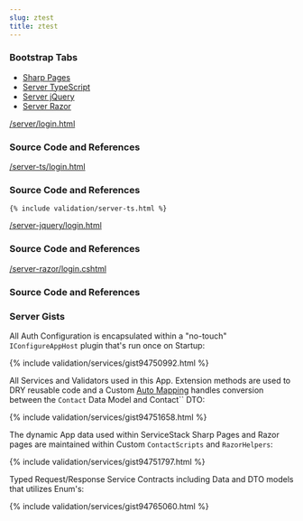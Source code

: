 ```yaml
---
slug: ztest
title: ztest
---
```


### Bootstrap Tabs

<ul class="nav nav-pills mb-3" id="pills-tab" role="tablist">
  <li class="nav-item">
    <a class="nav-link active" id="pills-server-sharp-tab" data-toggle="pill" href="#pills-server-sharp" role="tab" aria-controls="pills-server-sharp" aria-selected="true">
        Sharp Pages
    </a>
  </li>
  <li class="nav-item">
    <a class="nav-link" id="pills-server-ts-tab" data-toggle="pill" href="#pills-server-ts" role="tab" aria-controls="pills-server-ts" aria-selected="false">
        Server TypeScript
    </a>
  </li>
  <li class="nav-item">
    <a class="nav-link" id="pills-server-jquery-tab" data-toggle="pill" href="#pills-server-jquery" role="tab" aria-controls="pills-server-jquery" aria-selected="false">
        Server jQuery
    </a>
  </li>
  <li class="nav-item">
    <a class="nav-link" id="pills-server-razor-tab" data-toggle="pill" href="#pills-server-razor" role="tab" aria-controls="pills-server-razor" aria-selected="true">
        Server Razor
    </a>
  </li>
</ul>
<div class="tab-content" id="pills-tabContent">
  <div class="tab-pane fade show active" id="pills-server-sharp" role="tabpanel" aria-labelledby="pills-server-sharp-tab">
    <div class="float-right">
        <a href="https://github.com/NetCoreApps/Validation/blob/master/world/wwwroot/server/login.html">/server/login.html</a>
    </div>
    <h3>Source Code and References</h3>

  </div>

  <div class="tab-pane fade" id="pills-server-ts" role="tabpanel" aria-labelledby="pills-server-ts-tab">
    <div class="float-right">
        <a href="https://github.com/NetCoreApps/Validation/blob/master/world/wwwroot/server-ts/login.html">/server-ts/login.html</a>
    </div>
    <h3>Source Code and References</h3>

    {% include validation/server-ts.html %}

  </div>

  <div class="tab-pane fade" id="pills-server-jquery" role="tabpanel" aria-labelledby="pills-server-jquery-tab">
    <div class="float-right">
        <a href="https://github.com/NetCoreApps/Validation/blob/master/world/wwwroot/server-jquery/login.html">/server-jquery/login.html</a>
    </div>
    <h3>Source Code and References</h3>


  </div>

  <div class="tab-pane fade" id="pills-server-razor" role="tabpanel" aria-labelledby="pills-server-razor-tab">
    <div class="float-right">
        <a href="https://github.com/NetCoreApps/Validation/blob/master/world/wwwroot/server-razor/login.cshtml">/server-razor/login.cshtml</a>
    </div>
    <h3>Source Code and References</h3>


  </div>
</div>

### Server Gists

All Auth Configuration is encapsulated within a "no-touch" `IConfigureAppHost` plugin that's run once on Startup:

{% include validation/services/gist94750992.html %}

All Services and Validators used in this App. Extension methods are used to DRY reusable code and a Custom
[Auto Mapping](/auto-mapping) handles conversion between the `Contact` Data Model and Contact`` DTO:

{% include validation/services/gist94751658.html %}

The dynamic App data used within ServiceStack Sharp Pages and Razor pages are maintained within Custom `ContactScripts` and `RazorHelpers`:

{% include validation/services/gist94751797.html %}

Typed Request/Response Service Contracts including Data and DTO models that utilizes Enum's:

{% include validation/services/gist94765060.html %}

